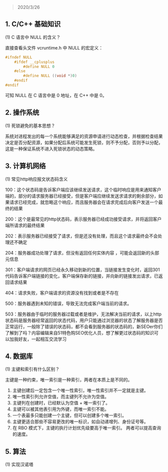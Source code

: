 > 2020/3/26

## 1. C/C++ 基础知识
(1) C 语言中 NULL 的含义？

直接查看头文件 vcruntime.h 中 NULL 的宏定义：
```cpp
#ifndef NULL
    #ifdef __cplusplus
        #define NULL 0
    #else
        #define NULL ((void *)0)
    #endif
#endif
```
可知 NULL 在 C 语言中是 0 地址，在 C++ 中是 0。

## 2. 操作系统
(1) 死锁避免的基本思想？

系统对进程发出的每一个系统能够满足的资源申请进行动态检查，并根据检查结果决定是否分配资源，如果分配后系统可能发生死锁，则不予分配，否则予以分配，这是一种保证系统不进入死锁状态的动态策略。

## 3. 计算机网络
(1) 常见http响应报文状态码含义

100：这个状态码是告诉客户端应该继续发送请求，这个临时响应是用来通知客户端的，部分的请求服务器已经接受，但是客户端应继续发送求请求的剩余部分，如果请求已经完成，就忽略这个响应，而且服务器会在请求完成后向客户发送一个最终的结果

200：这个是最常见的http状态码，表示服务器已经成功接受请求，并将返回客户端所请求的最终结果

202：表示服务器已经接受了请求，但是还没有处理，而且这个请求最终会不会处理还不确定

204：服务器成功处理了请求，但没有返回任何实体内容 ，可能会返回新的头部元信息

301：客户端请求的网页已经永久移动到新的位置，当链接发生变化时，返回301代码告诉客户端链接的变化，客户端保存新的链接，并向新的链接发出请求，已返回请求结果

404：请求失败，客户端请求的资源没有找到或者是不存在

500：服务器遇到未知的错误，导致无法完成客户端当前的请求。

503：服务器由于临时的服务器过载或者是维护，无法解决当前的请求，以上http状态码是服务器经常返回的状态代码，用户只能通过浏览器的状态了解服务器是否正常运行，一般除了错误的状态码，都不会看到服务器的状态码的，新SEOer你们了解到了吗？内容编辑来自51特色购SEO优化人员，想了解更过状态码的知识可以加我好友，一起相互交流学习

## 4. 数据库
(1) 主键和索引有什么区别？

主键是一种约束，唯一索引是一种索引，两者在本质上是不同的。

1. 主键创建后一定包含一个唯一性索引，唯一性索引并不一定就是主键。
2. 唯一性索引列允许空值，而主键列不允许为空值。
3. 主键列在创建时，已经默认为空值 + 唯一索引了。
4. 主键可以被其他表引用为外键，而唯一索引不能。
5. 一个表最多只能创建一个主键，但可以创建多个唯一索引。
6. 主键更适合那些不容易更改的唯一标识，如自动递增列、身份证号等。
7. 在 RBO 模式下，主键的执行计划优先级要高于唯一索引。 两者可以提高查询的速度。

## 5. 算法
(1) 实现汉诺塔